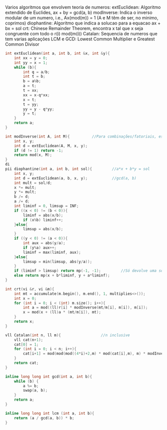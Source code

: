 Varios algoritmos que envolvem teoria de numeros:
    extEuclidean: Algoritmo extendido de Euclides, ax + by = gcd(a, b)
    modInverse: Indica o inverso modular de um numero, i.e., Ax(mod(m)) = 1 (A e M têm de ser, no minimo, coprimos)
    diophantine: Algoritmo que indica a solucao para a equacao ax + bx = sol
    crt: Chinese Remainder Theorem, encontra x tal que x seja congruente com todo o r(i) mod(m(i))
    Catalan: Sequencia de numeros que tem varias aplicações
    LCM e GCD: Lowest Common Multiplier e Greatest Common Divisor
```c++
int extEuclidean(int a, int b, int &x, int &y){
	int xx = y = 0;
	int yy = x = 1;
	while (b){
		int q = a/b;
		int t = b;
		b = a%b;
		a = t;
		t = xx;
		xx = x-q*xx;
		x = t;
		t = yy;
		yy = y - q*yy;
		y = t;
	}
	return a;
}

int modInverse(int A, int M){          //Para combinações/fatoriais, escrever comb ou fatoriais
	int x, y;
	int d = extEuclidean(A, M, x, y);
	if (d != 1) return -1;
	return mod(x, M);
}
di
pii diophantine(int a, int b, int sol){         //a*x + b*y = sol
	int x, y;
	int d = extEuclidean(a, b, x, y);           //gcd(a, b)    
	int mult = sol/d;
	x *= mult;
	y *= mult;
	b /= d;
	a /= d;
	int liminf = 0, limsup = INF;
	if ((x < 0) != (b < 0)){
		liminf = abs(x/b);
		if (x%b) liminf++;
	}else{
		limsup = abs(x/b);
	}
	if ((y < 0) != (a < 0)){
		int aux = abs(y/a);
		if (y%a) aux++;
		liminf = max(liminf, aux);
	}else{
		limsup = min(limsup, abs(y/a));
	}
	if (liminf > limsup) return mp(-1, -1);         //Só devolve uma solução para a equação, mas há um limite (finito ou infinito de soluções)
	else return mp(x + b*liminf, y + a*liminf);
}

int crt(vi &r, vi &m){
	int mt = accumulate(m.begin(), m.end(), 1, multiplies<>());
	int x = 0;
	for (int i = 0; i < (int) m.size(); i++){
		int a = mod((ll)r[i] * modInverse(mt/m[i], m[i]), m[i]);
		x = mod(x + (ll)a * (mt/m[i]), mt);
	}
	return x;
}

vll Catalan(int n, ll m){                  //n inclusive
	vll cat(n+1);
	cat[0] = 1;
	for (int i = 0; i < n; i++){
		cat[i+1] = mod(mod(mod((4*i)+2,m) * mod(cat[i],m), m) * modInverse(i+2, m),m);
	}
	return cat;
}

inline long long int gcd(int a, int b){
	while (b) {
		a %= b;
		swap(a, b);
	}
	return a;
}

inline long long int lcm (int a, int b){
	return (a / gcd(a, b)) * b;
}
```
